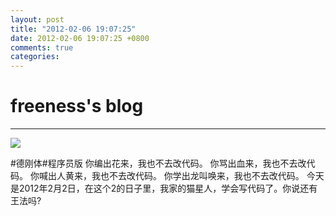 ```yaml
---
layout: post
title: "2012-02-06 19:07:25"
date: 2012-02-06 19:07:25 +0800
comments: true
categories: 
---
```


# freeness's blog

----------

![](http://okqmqrbgo.bkt.clouddn.com/201202061907251.jpg)

>
\#德刚体\#程序员版
你编出花来，我也不去改代码。
你骂出血来，我也不去改代码。
你喊出人黄来，我也不去改代码。
你学出龙叫唤来，我也不去改代码。
今天是2012年2月2日，在这个2的日子里，我家的猫星人，学会写代码了。你说还有王法吗?